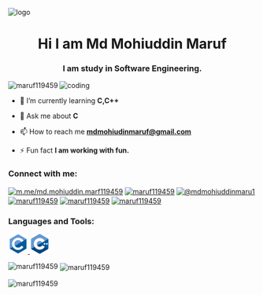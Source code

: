![logo](https://www.arkasoftwares.com/blog/wp-content/uploads/2021/01/header_banner-6.jpg)
<h1 align="center">Hi I am Md Mohiuddin Maruf</h1>
<h3 align="center">I am study in Software Engineering.</h3>

<img align="right" alt="coding" width="400" src="https://cdn.dribbble.com/users/1876781/screenshots/6169542/web_character.gif">

<p align="left"> <img src="https://komarev.com/ghpvc/?username=maruf119459&label=Profile%20views&color=0e75b6&style=flat" alt="maruf119459" /> </p>

- 🌱 I’m currently learning **C,C++**

- 💬 Ask me about **C**

- 📫 How to reach me **mdmohiudinmaruf@gmail.com**

- ⚡ Fun fact **I am working with fun.**

<h3 align="left">Connect with me:</h3>
<p align="left">
<a href="https://web.facebook.com/md.mohiuddin.marf119459" target="blank"><img align="center" src="https://raw.githubusercontent.com/rahuldkjain/github-profile-readme-generator/master/src/images/icons/Social/facebook.svg" alt="m.me/md.mohiuddin.marf119459" height="30" width="40" /></a>
<a href="https://www.codechef.com/users/maruf119459" target="blank"><img align="center" src="https://cdn.jsdelivr.net/npm/simple-icons@3.1.0/icons/codechef.svg" alt="maruf119459" height="30" width="40" /></a>
<a href="https://www.hackerrank.com/mdmohiuddinmaru1" target="blank"><img align="center" src="https://raw.githubusercontent.com/rahuldkjain/github-profile-readme-generator/master/src/images/icons/Social/hackerrank.svg" alt="@mdmohiuddinmaru1" height="30" width="40" /></a>
<a href="https://codeforces.com/profile/maruf119459" target="blank"><img align="center" src="https://raw.githubusercontent.com/rahuldkjain/github-profile-readme-generator/master/src/images/icons/Social/codeforces.svg" alt="maruf119459" height="30" width="40" /></a>
<a href="https://www.leetcode.com/maruf119459" target="blank"><img align="center" src="https://raw.githubusercontent.com/rahuldkjain/github-profile-readme-generator/master/src/images/icons/Social/leet-code.svg" alt="maruf119459" height="30" width="40" /></a>
<a href="https://www.beecrowd.com.br/judge/en/profile/722358" target="blank"><img align="center" src="![image](https://user-images.githubusercontent.com/116703654/205599155-45be0af7-70d4-4f4e-a5b6-c1b538cfebcf.png)
.svg" alt="maruf119459" height="30" width="40" /></a>
</p>

<h3 align="left">Languages and Tools:</h3>
<p align="left"> <a href="https://www.cprogramming.com/" target="_blank" rel="noreferrer"> <img src="https://raw.githubusercontent.com/devicons/devicon/master/icons/c/c-original.svg" alt="c" width="40" height="40"/> </a> <a href="https://www.w3schools.com/cpp/" target="_blank" rel="noreferrer"> <img src="https://raw.githubusercontent.com/devicons/devicon/master/icons/cplusplus/cplusplus-original.svg" alt="cplusplus" width="40" height="40"/> </a> </p>

<p><img align="left" src="https://github-readme-stats.vercel.app/api/top-langs?username=maruf119459&show_icons=true&locale=en&layout=compact" alt="maruf119459" /></p>

<p>&nbsp;<img align="center" src="https://github-readme-stats.vercel.app/api?username=maruf119459&show_icons=true&locale=en" alt="maruf119459" /></p>

<p><img align="center" src="https://github-readme-streak-stats.herokuapp.com/?user=maruf119459&" alt="maruf119459" /></p>
